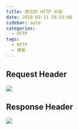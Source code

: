 ```yaml
---
title: 常见的 HTTP 头部
date: 2019-03-11 20:53:06
sidebar: auto
categories:
  - HTTP
tags:
  - HTTP
  - 博客
---
```


## Request Header

![](http://q3roqx7vi.bkt.clouddn.com/20191030222619.png)

## Response Header

![](http://q3roqx7vi.bkt.clouddn.com/20191030222638.png)
